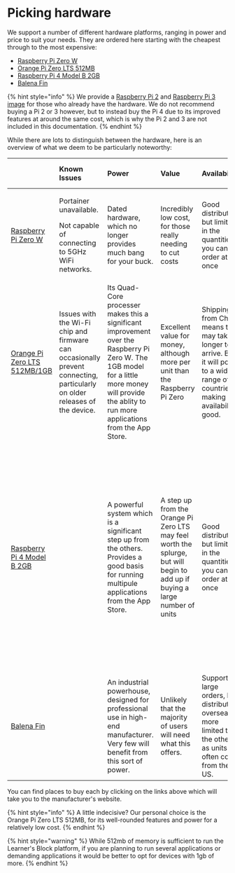 # Picking hardware

We support a number of different hardware platforms, ranging in power and price to suit your needs. They are ordered here starting with the cheapest through to the most expensive:

* [Raspberry Pi Zero W](https://www.raspberrypi.org/products/raspberry-pi-zero-w/)
* [Orange Pi Zero LTS 512MB](http://www.orangepi.org/orangepizerolts/)
* [Raspberry Pi 4 Model B 2GB](https://www.raspberrypi.org/products/raspberry-pi-4-model-b/)
* [Balena Fin](https://www.balena.io/fin/?)

{% hint style="info" %}
We provide a [Raspberry Pi 2](https://downloads.learnersblock.org) and [Raspberry Pi 3 image](https://downloads.learnersblock.org) for those who already have the hardware. We do not recommend buying a Pi 2 or 3 however, but to instead buy the Pi 4 due to its improved features at around the same cost, which is why the Pi 2 and 3 are not included in this documentation.
{% endhint %}

While there are lots to distinguish between the hardware, here is an overview of what we deem to be particularly noteworthy:

<table>
  <thead>
    <tr>
      <th style="text-align:left"></th>
      <th style="text-align:left">Known Issues</th>
      <th style="text-align:left">Power</th>
      <th style="text-align:left">Value</th>
      <th style="text-align:left">Availability</th>
      <th style="text-align:left">Features</th>
      <th style="text-align:left">Durability</th>
      <th style="text-align:left">Wi-Fi</th>
      <th style="text-align:left">Storage</th>
      <th style="text-align:left">Approximate cost (before shipping)</th>
    </tr>
  </thead>
  <tbody>
    <tr>
      <td style="text-align:left"><a href="https://www.raspberrypi.org/products/raspberry-pi-zero-w/">Raspberry Pi Zero W</a>
      </td>
      <td style="text-align:left">
        <p>Portainer unavailable.</p>
        <p></p>
        <p>Not capable of connecting to 5GHz WiFi networks.</p>
      </td>
      <td style="text-align:left">Dated hardware, which no longer provides much bang for your buck.</td>
      <td
      style="text-align:left">Incredibly low cost, for those really needing to cut costs</td>
        <td style="text-align:left">Good distribution, but limited in the quantities you can order at once</td>
        <td
        style="text-align:left">Provides the bare minimum needed to run the Block</td>
          <td style="text-align:left">Tried and tested, produced by a reliable manufacturer</td>
          <td style="text-align:left">Built in Wi-Fi, but with no aerial impacts the range</td>
          <td style="text-align:left">SD Card</td>
          <td style="text-align:left">$10USD</td>
    </tr>
    <tr>
      <td style="text-align:left"><a href="http://www.orangepi.org/orangepizerolts/">Orange Pi Zero LTS 512MB/1GB</a>
      </td>
      <td style="text-align:left">Issues with the Wi-Fi chip and firmware can occasionally prevent connecting,
        particularly on older releases of the device.</td>
      <td style="text-align:left">Its Quad-Core processer makes this a significant improvement over the
        Raspberry Pi Zero W. The 1GB model for a little more money will provide
        the ablity to run more applications from the App Store.</td>
      <td style="text-align:left">Excellent value for money, although more per unit than the Raspberry Pi
        Zero</td>
      <td style="text-align:left">Shipping from China means this may take longer to arrive. But it will
        post to a wide range of countries making the availability good.</td>
      <td
      style="text-align:left">An Ethernet Port and USB Port make this feature rich hardware expanding
        the possibilities for your Learner&apos;s Block</td>
        <td style="text-align:left">Runs a little hotter than other units, that may result in slowdowns if
          in extreme heats and direct sunlight.</td>
        <td style="text-align:left">An included aerial gives the range a healthy boost</td>
        <td style="text-align:left">SD Card</td>
        <td style="text-align:left">$17USD+</td>
    </tr>
    <tr>
      <td style="text-align:left"><a href="https://www.raspberrypi.org/products/raspberry-pi-4-model-b/">Raspberry Pi 4 Model B 2GB</a>
      </td>
      <td style="text-align:left"></td>
      <td style="text-align:left">A powerful system which is a significant step up from the others. Provides
        a good basis for running multipule applications from the App Store.</td>
      <td
      style="text-align:left">A step up from the Orange Pi Zero LTS may feel worth the splurge, but
        will begin to add up if buying a large number of units</td>
        <td style="text-align:left">Good distribution, but limited in the quantities you can order at once</td>
        <td
        style="text-align:left">Quad-Core processor, 2GB of RAM (no need to go higher) and a Gigabit Ethernet
          port means this hardware could be plugged into a school network to handle
          larger numbers. it does mean a larger form factor that won&apos;t fit in
          your pocket like the others.</td>
          <td style="text-align:left">Tried and tested, produced by a reliable manufacturer</td>
          <td style="text-align:left">No aerial, but the newer hardware and technologies provide a good range.
            Ethernet connectivity will allow for more users, but Wi-Fi is unlikely
            to support more users than the Orange Pi Zero LTS 512MB.</td>
          <td style="text-align:left">SD Card</td>
          <td style="text-align:left">$30USD</td>
    </tr>
    <tr>
      <td style="text-align:left"><a href="https://www.balena.io/fin/?">Balena Fin</a>
      </td>
      <td style="text-align:left"></td>
      <td style="text-align:left">An industrial powerhouse, designed for professional use in high-end manufacturer.
        Very few will benefit from this sort of power.</td>
      <td style="text-align:left">Unlikely that the majority of users will need what this offers.</td>
      <td
      style="text-align:left">Supports large orders, but distribution overseas more limited that the
        others as units will often come from the US.</td>
        <td style="text-align:left">Ethernet and USB Ports</td>
        <td style="text-align:left">Among the best in class</td>
        <td style="text-align:left">Designed for Internet of Things devices, Wi-Fi connectivity is central
          to its design</td>
        <td style="text-align:left">Built in 8/16/32/64 GB options.</td>
        <td style="text-align:left">$200USD+ (will require additional hardware on top of this cost)</td>
    </tr>
  </tbody>
</table>

You can find places to buy each by clicking on the links above which will take you to the manufacturer's website.

{% hint style="info" %}
A little indecisive? Our personal choice is the Orange Pi Zero LTS 512MB, for its well-rounded features and power for a relatively low cost.
{% endhint %}

{% hint style="warning" %}
While 512mb of memory is sufficient to run the Learner's Block platform, if you are planning to run several applications or demanding applications it would be better to opt for devices with 1gb of more. 
{% endhint %}

